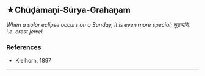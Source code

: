 ## ★Chūḍāmaṇi-Sūrya-Grahaṇam
_When a solar eclipse occurs on a Sunday, it is even more special: चूडामणि, i.e. crest jewel._
### References
* Kielhorn, 1897


---
